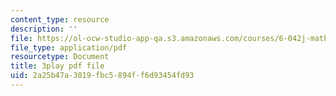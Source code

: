 ```yaml
---
content_type: resource
description: ''
file: https://ol-ocw-studio-app-qa.s3.amazonaws.com/courses/6-042j-mathematics-for-computer-science-spring-2015/2a25b47a3019fbc5894ff6d93454fd93_hVerxuP4cFg.pdf
file_type: application/pdf
resourcetype: Document
title: 3play pdf file
uid: 2a25b47a-3019-fbc5-894f-f6d93454fd93
---
```

